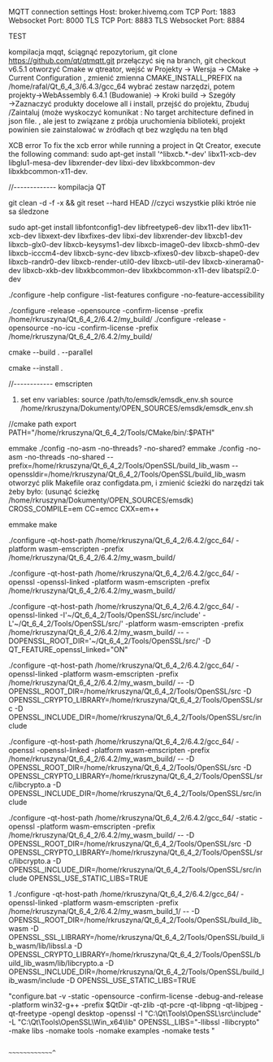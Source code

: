 MQTT connection settings
Host: broker.hivemq.com
TCP Port: 1883
Websocket Port: 8000
TLS TCP Port: 8883
TLS Websocket Port: 8884


TEST

kompilacja mqqt,
 ściągnąć repozytorium, git clone https://github.com/qt/qtmqtt.git 
 przełączyć się na branch, git checkout v6.5.1
otworzyć Cmake w qtreator,
wejść w Projekty -> Wersja -> CMake -> Current Configuration , zmienić zmienna CMAKE_INSTALL_PREFIX na /home/rafal/Qt_6_4_3/6.4.3/gcc_64
  wybrać zestaw narzędzi, potem projekty→WebAssembly 6.4.1 (Budowanie) → Kroki build → Szegóły →Zaznaczyć produkty docelowe all i install, przejść do projektu, Zbuduj /Zaintaluj (może wyskoczyć komunikat : No target architecture defined in json file. , ale jest to związane z próbja uruchomienia biblioteki, projekt powinien sie zainstalować w źródłach qt bez względu na ten błąd



XCB error
To fix the xcb error while running a project in Qt Creator, execute the following command: sudo apt-get install '^libxcb.*-dev' libx11-xcb-dev libglu1-mesa-dev libxrender-dev libxi-dev libxkbcommon-dev libxkbcommon-x11-dev.



//------------- kompilacja QT

git clean -d -f -x && git reset --hard HEAD //czyci wszystkie pliki ktróe nie sa śledzone

sudo apt-get install libfontconfig1-dev libfreetype6-dev libx11-dev libx11-xcb-dev libxext-dev libxfixes-dev libxi-dev libxrender-dev libxcb1-dev libxcb-glx0-dev libxcb-keysyms1-dev libxcb-image0-dev libxcb-shm0-dev libxcb-icccm4-dev libxcb-sync-dev libxcb-xfixes0-dev libxcb-shape0-dev libxcb-randr0-dev libxcb-render-util0-dev libxcb-util-dev libxcb-xinerama0-dev libxcb-xkb-dev libxkbcommon-dev libxkbcommon-x11-dev libatspi2.0-dev


./configure -help
configure -list-features
configure -no-feature-accessibility

./configure -release -opensource -confirm-license -prefix /home/rkruszyna/Qt_6_4_2/6.4.2/my_build/
 ./configure -release -opensource -no-icu -confirm-license -prefix /home/rkruszyna/Qt_6_4_2/6.4.2/my_build/
 
 cmake --build . --parallel
 
 cmake --install .
 
 
 //------------ emscripten
 1. set env variables:
 source /path/to/emsdk/emsdk_env.sh
 source /home/rkruszyna/Dokumenty/OPEN_SOURCES/emsdk/emsdk_env.sh
 
 
 //cmake path
 export PATH="/home/rkruszyna/Qt_6_4_2/Tools/CMake/bin/:$PATH"
 
 emmake ./config -no-asm -no-threads? -no-shared?
 emmake ./config -no-asm -no-threads -no-shared --prefix=/home/rkruszyna/Qt_6_4_2/Tools/OpenSSL/build_lib_wasm --openssldir=/home/rkruszyna/Qt_6_4_2/Tools/OpenSSL/build_lib_wasm
 otworzyć plik Makefile oraz configdata.pm, i zmienić ścieżki do narzędzi tak żeby było: (usunąć ścieżkę /home/rkruszyna/Dokumenty/OPEN_SOURCES/emsdk)
 CROSS_COMPILE=em
CC=emcc
CXX=em++
 
 
 
emmake make
 
 
 
./configure -qt-host-path /home/rkruszyna/Qt_6_4_2/6.4.2/gcc_64/ -platform wasm-emscripten -prefix /home/rkruszyna/Qt_6_4_2/6.4.2/my_wasm_build/

./configure -qt-host-path /home/rkruszyna/Qt_6_4_2/6.4.2/gcc_64/ -openssl  -openssl-linked   -platform wasm-emscripten -prefix /home/rkruszyna/Qt_6_4_2/6.4.2/my_wasm_build/

./configure -qt-host-path /home/rkruszyna/Qt_6_4_2/6.4.2/gcc_64/ -openssl-linked -I'~/Qt_6_4_2/Tools/OpenSSL/src/include' -L'~/Qt_6_4_2/Tools/OpenSSL/src/'  -platform wasm-emscripten -prefix /home/rkruszyna/Qt_6_4_2/6.4.2/my_wasm_build/ -- -DOPENSSL_ROOT_DIR='~/Qt_6_4_2/Tools/OpenSSL/src/' -D QT_FEATURE_openssl_linked="ON"

./configure -qt-host-path /home/rkruszyna/Qt_6_4_2/6.4.2/gcc_64/ -openssl-linked -platform wasm-emscripten -prefix /home/rkruszyna/Qt_6_4_2/6.4.2/my_wasm_build/ -- -D OPENSSL_ROOT_DIR=/home/rkruszyna/Qt_6_4_2/Tools/OpenSSL/src -D OPENSSL_CRYPTO_LIBRARY=/home/rkruszyna/Qt_6_4_2/Tools/OpenSSL/src -D OPENSSL_INCLUDE_DIR=/home/rkruszyna/Qt_6_4_2/Tools/OpenSSL/src/include


 ./configure -qt-host-path /home/rkruszyna/Qt_6_4_2/6.4.2/gcc_64/ -openssl  -openssl-linked -platform wasm-emscripten -prefix /home/rkruszyna/Qt_6_4_2/6.4.2/my_wasm_build/ -- -D OPENSSL_ROOT_DIR=/home/rkruszyna/Qt_6_4_2/Tools/OpenSSL/src -D OPENSSL_CRYPTO_LIBRARY=/home/rkruszyna/Qt_6_4_2/Tools/OpenSSL/src/libcrypto.a -D OPENSSL_INCLUDE_DIR=/home/rkruszyna/Qt_6_4_2/Tools/OpenSSL/src/include

./configure -qt-host-path /home/rkruszyna/Qt_6_4_2/6.4.2/gcc_64/ -static -openssl -platform wasm-emscripten -prefix /home/rkruszyna/Qt_6_4_2/6.4.2/my_wasm_build/ -- -D OPENSSL_ROOT_DIR=/home/rkruszyna/Qt_6_4_2/Tools/OpenSSL/src -D OPENSSL_CRYPTO_LIBRARY=/home/rkruszyna/Qt_6_4_2/Tools/OpenSSL/src/libcrypto.a -D OPENSSL_INCLUDE_DIR=/home/rkruszyna/Qt_6_4_2/Tools/OpenSSL/src/include OPENSSL_USE_STATIC_LIBS=TRUE

1 ./configure -qt-host-path /home/rkruszyna/Qt_6_4_2/6.4.2/gcc_64/ -openssl-linked -platform wasm-emscripten -prefix /home/rkruszyna/Qt_6_4_2/6.4.2/my_wasm_build_1/ -- -D OPENSSL_ROOT_DIR=/home/rkruszyna/Qt_6_4_2/Tools/OpenSSL/build_lib_wasm -D OPENSSL_SSL_LIBRARY=/home/rkruszyna/Qt_6_4_2/Tools/OpenSSL/build_lib_wasm/lib/libssl.a -D OPENSSL_CRYPTO_LIBRARY=/home/rkruszyna/Qt_6_4_2/Tools/OpenSSL/build_lib_wasm/lib/libcrypto.a -D OPENSSL_INCLUDE_DIR=/home/rkruszyna/Qt_6_4_2/Tools/OpenSSL/build_lib_wasm/include -D OPENSSL_USE_STATIC_LIBS=TRUE



 
 "configure.bat -v -static -opensource -confirm-license -debug-and-release -platform win32-g++ -prefix $QtDir -qt-zlib -qt-pcre -qt-libpng -qt-libjpeg -qt-freetype -opengl desktop -openssl -I "C:\Qt\Tools\OpenSSL\src\include" -L "C:\Qt\Tools\OpenSSL\Win_x64\lib" OPENSSL_LIBS="-llibssl -llibcrypto" -make libs -nomake tools -nomake examples -nomake tests "
 
 
 
 

                                                                  ~~~~~~~~~~~~^



